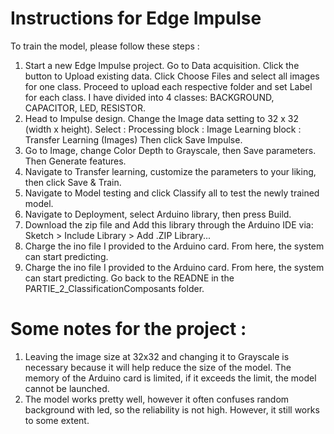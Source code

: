 # Instructions for Edge Impulse

To train the model, please follow these steps :

1. Start a new Edge Impulse project. Go to Data acquisition. Click the button to Upload existing data. Click Choose Files and select all images for one class. Proceed to upload each respective folder and set Label for each class. I have divided into 4 classes: BACKGROUND, CAPACITOR, LED, RESISTOR.
2. Head to Impulse design. Change the Image data setting to 32 x 32 (width x height).
Select :
Processing block : Image
Learning block : Transfer Learning (Images)
Then click Save Impulse.
4. Go to Image, change Color Depth to Grayscale, then Save parameters. Then Generate features.
5. Navigate to Transfer learning, customize the parameters to your liking, then click Save & Train.
6. Navigate to Model testing and click Classify all to test the newly trained model.
7. Navigate to Deployment, select Arduino library, then press Build.
8. Download the zip file and Add this library through the Arduino IDE via: Sketch > Include Library > Add .ZIP Library...
9. Charge the ino file I provided to the Arduino card. From here, the system can start predicting.
10. Charge the ino file I provided to the Arduino card. From here, the system can start predicting. Go back to the READNE in the PARTIE_2_ClassificationComposants folder.

# Some notes for the project :
1. Leaving the image size at 32x32 and changing it to Grayscale is necessary because it will help reduce the size of the model. The memory of the Arduino card is limited, if it exceeds the limit, the model cannot be launched.
2. The model works pretty well, however it often confuses random background with led, so the reliability is not high. However, it still works to some extent.
